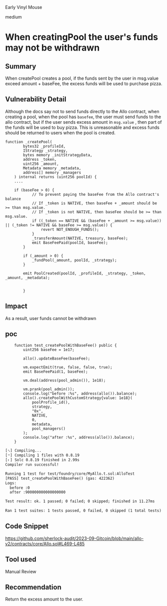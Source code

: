 Early Vinyl Mouse

medium

# When creatingPool the user's funds may not be withdrawn
## Summary

When createPool creates a pool, if the funds sent by the user in msg.value exceed amount + baseFee, the excess funds will be used to purchase pizza.

## Vulnerability Detail

Although the docs say not to send funds directly to the Allo contract, when creating a pool, when the pool has `basefee`, the user must send funds to the allo contract, but if the user sends excess amount in `msg.value` , then part of the funds will be used to buy pizza. This is unreasonable and excess funds should be returned to users when the pool is created.

```solidity
function _createPool(
        bytes32 _profileId,
        IStrategy _strategy,
        bytes memory _initStrategyData,
        address _token,
        uint256 _amount,
        Metadata memory _metadata,
        address[] memory _managers
    ) internal returns (uint256 poolId) {
    ....
    
    if (baseFee > 0) {
            // To prevent paying the baseFee from the Allo contract's balance
            // If _token is NATIVE, then baseFee + _amount should be >= than msg.value.
            // If _token is not NATIVE, then baseFee should be >= than msg.value.
            if ((_token == NATIVE && (baseFee + _amount >= msg.value)) || (_token != NATIVE && baseFee >= msg.value)) {
                revert NOT_ENOUGH_FUNDS();
            }
            _transferAmount(NATIVE, treasury, baseFee);
            emit BaseFeePaid(poolId, baseFee);
        }

        if (_amount > 0) {
            _fundPool(_amount, poolId, _strategy);
        }

        emit PoolCreated(poolId, _profileId, _strategy, _token, _amount, _metadata);
        
        
        }
```



## Impact

As a result, user funds cannot be withdrawn

## poc



```solidity
    function test_createPoolWithBaseFee() public {
        uint256 baseFee = 1e17;

        allo().updateBaseFee(baseFee);

        vm.expectEmit(true, false, false, true);
        emit BaseFeePaid(1, baseFee);

        vm.deal(address(pool_admin()), 1e18);

        vm.prank(pool_admin());
        console.log("before :%s", address(allo()).balance);
        allo().createPoolWithCustomStrategy{value: 1e18}(
            poolProfile_id(),
            strategy,
            "0x",
            NATIVE,
            0,
            metadata,
            pool_managers()
        );
        console.log("after :%s", address(allo()).balance);
    }
```

```tex
[⠢] Compiling...
[⠒] Compiling 1 files with 0.8.19
[⠆] Solc 0.8.19 finished in 2.99s
Compiler run successful!

Running 1 test for test/foundry/core/MyAllo.t.sol:AlloTest
[PASS] test_createPoolWithBaseFee() (gas: 422362)
Logs:
  before :0
  after :900000000000000000

Test result: ok. 1 passed; 0 failed; 0 skipped; finished in 11.27ms
 
Ran 1 test suites: 1 tests passed, 0 failed, 0 skipped (1 total tests)
```

## Code Snippet

https://github.com/sherlock-audit/2023-09-Gitcoin/blob/main/allo-v2/contracts/core/Allo.sol#L469-L485

## Tool used

Manual Review

## Recommendation

Return the excess amount to the user.

